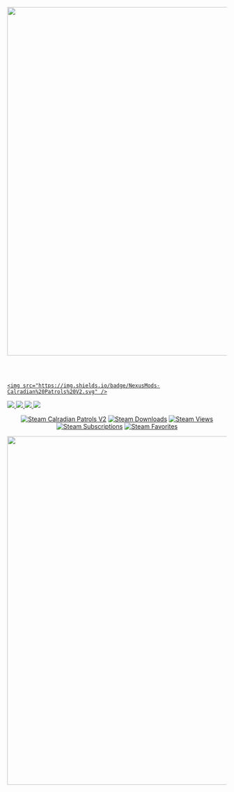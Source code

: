 <p align="center">
    <kbd>
        <img src="https://staticdelivery.nexusmods.com/mods/3174/images/headers/3536_1642278614.jpg" width="800">
        <a href="https://www.nexusmods.com/mountandblade2bannerlord/mods/3536" alt="NexusMods Calradian-Patrols-V2">
    </kbd>
</p>

<br>
<br>
<p align="center">

    <img src="https://img.shields.io/badge/NexusMods-Calradian%20Patrols%20V2.svg" />
  </a>
  <a href="https://www.nexusmods.com/mountandblade2bannerlord/mods/3536" alt="NexusMods Calradian-Patrols-V2">
    <img src="https://img.shields.io/endpoint?url=https%3A%2F%2Fnexusmods-version-pzk4e0ejol6j.runkit.sh%3FgameId%3Dmountandblade2bannerlord%26modId%3D3536" />
  </a>
  <a href="https://www.nexusmods.com/mountandblade2bannerlord/mods/3536" alt="NexusMods Calradian-Patrols-V2">
    <img src="https://img.shields.io/endpoint?url=https%3A%2F%2Fnexusmods-downloads-ayuqql60xfxb.runkit.sh%2F%3Ftype%3Dunique%26gameId%3D3174%26modId%3D3536" />
  </a>
  <a href="https://www.nexusmods.com/mountandblade2bannerlord/mods/3536" alt="NexusMods Calradian-Patrols-V2">
    <img src="https://img.shields.io/endpoint?url=https%3A%2F%2Fnexusmods-downloads-ayuqql60xfxb.runkit.sh%2F%3Ftype%3Dtotal%26gameId%3D3174%26modId%3D3536" />
  </a>
  <a href="https://www.nexusmods.com/mountandblade2bannerlord/mods/3536" alt="NexusMods Calradian-Patrols-V2">
    <img src="https://img.shields.io/endpoint?url=https%3A%2F%2Fnexusmods-downloads-ayuqql60xfxb.runkit.sh%2F%3Ftype%3Dviews%26gameId%3D3174%26modId%3D3536" />
  </a>
</p>

<p align="center">
  <a href="https://steamcommunity.com/sharedfiles/filedetails/?id=2859407083"><img alt="Steam Calradian Patrols V2" src="https://img.shields.io/badge/Steam-Calradian%20Patrols%20V2-blue.svg" /></a>
  <a href="https://steamcommunity.com/sharedfiles/filedetails/?id=2859407083"><img alt="Steam Downloads" src="https://img.shields.io/steam/downloads/2859407083?label=Downloads&color=blue"></a>
  <a href="https://steamcommunity.com/sharedfiles/filedetails/?id=2859407083"><img alt="Steam Views" src="https://img.shields.io/steam/views/2859407083?label=Views&color=blue"></a>
  <a href="https://steamcommunity.com/sharedfiles/filedetails/?id=2859407083"><img alt="Steam Subscriptions" src="https://img.shields.io/steam/subscriptions/2859407083?label=Subscriptions&color=blue"></a>
  <a href="https://steamcommunity.com/sharedfiles/filedetails/?id=2859407083"><img alt="Steam Favorites" src="https://img.shields.io/steam/favorites/2859407083?label=Favorites&color=blue"></a>
</p>

<img src="https://staticdelivery.nexusmods.com/mods/3174/images/3536/3536-1653660875-364694916.png" width="800">